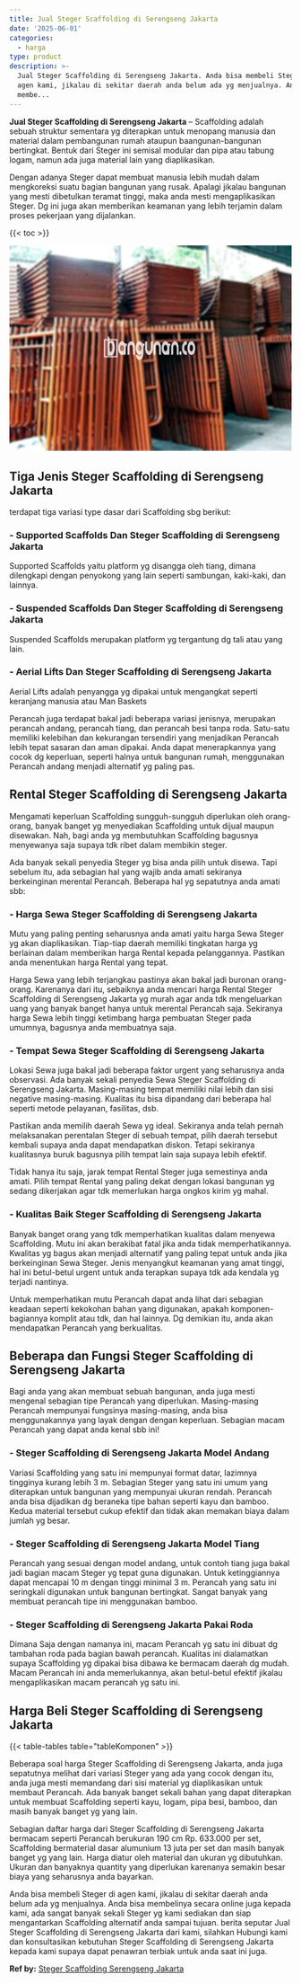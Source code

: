 ```yaml
---
title: Jual Steger Scaffolding di Serengseng Jakarta
date: '2025-06-01'
categories:
  - harga
type: product
description: >-
  Jual Steger Scaffolding di Serengseng Jakarta. Anda bisa membeli Steger di
  agen kami, jikalau di sekitar daerah anda belum ada yg menjualnya. Anda bisa
  membe...
---
```


**Jual Steger Scaffolding di Serengseng Jakarta** – Scaffolding adalah sebuah struktur sementara yg diterapkan untuk menopang manusia dan material dalam pembangunan rumah ataupun baangunan-bangunan bertingkat. Bentuk dari Steger ini semisal modular dan pipa atau tabung logam, namun ada juga material lain yang diaplikasikan.

Dengan adanya Steger dapat membuat manusia lebih mudah dalam mengkoreksi suatu bagian bangunan yang rusak. Apalagi jikalau bangunan yang mesti dibetulkan teramat tinggi, maka anda mesti mengaplikasikan Steger. Dg ini juga akan memberikan keamanan yang lebih terjamin dalam proses pekerjaan yang dijalankan.

{{< toc >}}

![Jual Steger Scaffolding di Serengseng Jakarta](/images/sewa-scaffolding-steger-13.png)

## Tiga Jenis Steger Scaffolding di Serengseng Jakarta

terdapat tiga variasi type dasar dari Scaffolding sbg berikut:

### \- Supported Scaffolds Dan Steger Scaffolding di Serengseng Jakarta

Supported Scaffolds yaitu platform yg disangga oleh tiang, dimana dilengkapi dengan penyokong yang lain seperti sambungan, kaki-kaki, dan lainnya.

### \- Suspended Scaffolds Dan Steger Scaffolding di Serengseng Jakarta

Suspended Scaffolds merupakan platform yg tergantung dg tali atau yang lain.

### \- Aerial Lifts Dan Steger Scaffolding di Serengseng Jakarta

Aerial Lifts adalah penyangga yg dipakai untuk mengangkat seperti keranjang manusia atau Man Baskets

Perancah juga terdapat bakal jadi beberapa variasi jenisnya, merupakan perancah andang, perancah tiang, dan perancah besi tanpa roda. Satu-satu memiliki kelebihan dan kekurangan tersendiri yang menjadikan Perancah lebih tepat sasaran dan aman dipakai. Anda dapat menerapkannya yang cocok dg keperluan, seperti halnya untuk bangunan rumah, menggunakan Perancah andang menjadi alternatif yg paling pas.

## Rental Steger Scaffolding di Serengseng Jakarta

Mengamati keperluan Scaffolding sungguh-sungguh diperlukan oleh orang-orang, banyak banget yg menyediakan Scaffolding untuk dijual maupun disewakan. Nah, bagi anda yg membutuhkan Scaffolding bagusnya menyewanya saja supaya tdk ribet dalam membikin steger.

Ada banyak sekali penyedia Steger yg bisa anda pilih untuk disewa. Tapi sebelum itu, ada sebagian hal yang wajib anda amati sekiranya berkeinginan merental Perancah. Beberapa hal yg sepatutnya anda amati sbb:

### \- Harga Sewa Steger Scaffolding di Serengseng Jakarta

Mutu yang paling penting seharusnya anda amati yaitu harga Sewa Steger yg akan diaplikasikan. Tiap-tiap daerah memiliki tingkatan harga yg berlainan dalam memberikan harga Rental kepada pelanggannya. Pastikan anda menentukan harga Rental yang tepat.

Harga Sewa yang lebih terjangkau pastinya akan bakal jadi buronan orang-orang. Karenanya dari itu, sebaiknya anda mencari harga Rental Steger Scaffolding di Serengseng Jakarta yg murah agar anda tdk mengeluarkan uang yang banyak banget hanya untuk merental Perancah saja. Sekiranya harga Sewa lebih tinggi ketimbang harga pembuatan Steger pada umumnya, bagusnya anda membuatnya saja.

### \- Tempat Sewa Steger Scaffolding di Serengseng Jakarta

Lokasi Sewa juga bakal jadi beberapa faktor urgent yang seharusnya anda observasi. Ada banyak sekali penyedia Sewa Steger Scaffolding di Serengseng Jakarta. Masing-masing tempat memiliki nilai lebih dan sisi negative masing-masing. Kualitas itu bisa dipandang dari beberapa hal seperti metode pelayanan, fasilitas, dsb.

Pastikan anda memilih daerah Sewa yg ideal. Sekiranya anda telah pernah melaksanakan perentalan Steger di sebuah tempat, pilih daerah tersebut kembali supaya anda dapat mendapatkan diskon. Tetapi sekiranya kualitasnya buruk bagusnya pilih tempat lain saja supaya lebih efektif.

Tidak hanya itu saja, jarak tempat Rental Steger juga semestinya anda amati. Pilih tempat Rental yang paling dekat dengan lokasi bangunan yg sedang dikerjakan agar tdk memerlukan harga ongkos kirim yg mahal.

### \- Kualitas Baik Steger Scaffolding di Serengseng Jakarta

Banyak banget orang yang tdk memperhatikan kualitas dalam menyewa Scaffolding. Mutu ini akan berakibat fatal jika anda tidak memperhatikannya. Kwalitas yg bagus akan menjadi alternatif yang paling tepat untuk anda jika berkeinginan Sewa Steger. Jenis menyangkut keamanan yang amat tinggi, hal ini betul-betul urgent untuk anda terapkan supaya tdk ada kendala yg terjadi nantinya.

Untuk memperhatikan mutu Perancah dapat anda lihat dari sebagian keadaan seperti kekokohan bahan yang digunakan, apakah komponen-bagiannya komplit atau tdk, dan hal lainnya. Dg demikian itu, anda akan mendapatkan Perancah yang berkualitas.

## Beberapa dan Fungsi Steger Scaffolding di Serengseng Jakarta

Bagi anda yang akan membuat sebuah bangunan, anda juga mesti mengenal sebagian tipe Perancah yang diperlukan. Masing-masing Perancah mempunyai fungsinya masing-masing, anda bisa menggunakannya yang layak dengan dengan keperluan. Sebagian macam Perancah yang dapat anda kenal sbb ini!

### \- Steger Scaffolding di Serengseng Jakarta Model Andang

Variasi Scaffolding yang satu ini mempunyai format datar, lazimnya tingginya kurang lebih 3 m. Sebagian Steger yang satu ini umum yang diterapkan untuk bangunan yang mempunyai ukuran rendah. Perancah anda bisa dijadikan dg beraneka tipe bahan seperti kayu dan bamboo. Kedua material tersebut cukup efektif dan tidak akan memakan biaya dalam jumlah yg besar.

### \- Steger Scaffolding di Serengseng Jakarta Model Tiang

Perancah yang sesuai dengan model andang, untuk contoh tiang juga bakal jadi bagian macam Steger yg tepat guna digunakan. Untuk ketinggiannya dapat mencapai 10 m dengan tinggi minimal 3 m. Perancah yang satu ini seringkali digunakan untuk bangunan bertingkat. Sangat banyak yang membuat perancah tipe ini menggunakan bamboo.

### \- Steger Scaffolding di Serengseng Jakarta Pakai Roda

Dimana Saja dengan namanya ini, macam Perancah yg satu ini dibuat dg tambahan roda pada bagian bawah perancah. Kualitas ini dialamatkan supaya Scaffolding yg dipakai bisa dibawa ke bermacam daerah dg mudah. Macam Perancah ini anda memerlukannya, akan betul-betul efektif jikalau mengaplikasikan macam perancah yg satu ini.

## Harga Beli Steger Scaffolding di Serengseng Jakarta

{{< table-tables table="tableKomponen" >}}

Beberapa soal harga Steger Scaffolding di Serengseng Jakarta, anda juga sepatutnya melihat dari variasi Steger yang ada yang cocok dengan itu, anda juga mesti memandang dari sisi material yg diaplikasikan untuk membaut Perancah. Ada banyak banget sekali bahan yang dapat diterapkan untuk membuat Scaffolding seperti kayu, logam, pipa besi, bamboo, dan masih banyak banget yg yang lain.

Sebagian daftar harga dari Steger Scaffolding di Serengseng Jakarta bermacam seperti Perancah berukuran 190 cm Rp. 633.000 per set, Scaffolding bermaterial dasar alumunium 13 juta per set dan masih banyak banget yg yang lain. Harga diatur oleh material dan ukuran yg dibutuhkan. Ukuran dan banyaknya quantity yang diperlukan karenanya semakin besar biaya yang seharusnya anda bayarkan.

Anda bisa membeli Steger di agen kami, jikalau di sekitar daerah anda belum ada yg menjualnya. Anda bisa membelinya secara online juga kepada kami, ada sangat banyak sekali Steger yg kami sediakan dan siap mengantarkan Scaffolding alternatif anda sampai tujuan. berita seputar Jual Steger Scaffolding di Serengseng Jakarta dari kami, silahkan Hubungi kami dan konsultasikan kebutuhan Steger Scaffolding di Serengseng Jakarta kepada kami supaya dapat penawran terbiak untuk anda saat ini juga.

**Ref by:** [Steger Scaffolding Serengseng Jakarta](https://id.wikipedia.org/wiki/Steger)
